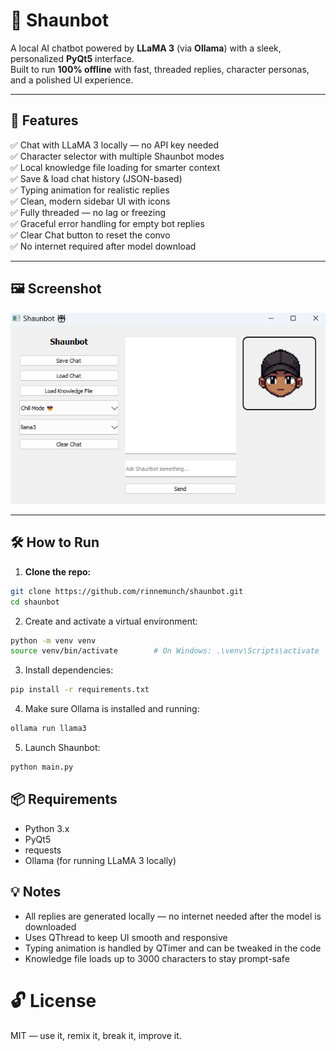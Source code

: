 # 🤖 Shaunbot

A local AI chatbot powered by **LLaMA 3** (via **Ollama**) with a sleek, personalized **PyQt5** interface.  
Built to run **100% offline** with fast, threaded replies, character personas, and a polished UI experience.

---

## 🚀 Features

✅ Chat with LLaMA 3 locally — no API key needed  
✅ Character selector with multiple Shaunbot modes  
✅ Local knowledge file loading for smarter context  
✅ Save & load chat history (JSON-based)  
✅ Typing animation for realistic replies  
✅ Clean, modern sidebar UI with icons  
✅ Fully threaded — no lag or freezing  
✅ Graceful error handling for empty bot replies  
✅ Clear Chat button to reset the convo  
✅ No internet required after model download  

---

## 🖼️ Screenshot

![Shaunbot Demo](v2.png)

---

## 🛠️ How to Run

1. **Clone the repo:**

```bash
git clone https://github.com/rinnemunch/shaunbot.git
cd shaunbot 
``` 

2. Create and activate a virtual environment: 
```bash 
python -m venv venv
source venv/bin/activate        # On Windows: .\venv\Scripts\activate
``` 

3. Install dependencies: 
```bash 
pip install -r requirements.txt
```

4. Make sure Ollama is installed and running:
```bash 
ollama run llama3
``` 
5. Launch Shaunbot:
```bash 
python main.py
```

## 📦 Requirements 
- Python 3.x
- PyQt5
- requests
- Ollama (for running LLaMA 3 locally) 

## 💡 Notes 
- All replies are generated locally — no internet needed after the model is downloaded
- Uses QThread to keep UI smooth and responsive
- Typing animation is handled by QTimer and can be tweaked in the code
- Knowledge file loads up to 3000 characters to stay prompt-safe 

# 🔓 License 
MIT — use it, remix it, break it, improve it.

